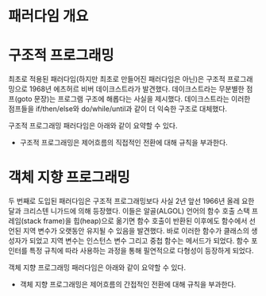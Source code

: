 # **패러다임 개요**  
# **구조적 프로그래밍**  
최초로 적용된 패러다임(하지만 최초로 만들어진 패러다임은 아닌)은 구조적 프로그래밍으로 1968년 에츠허르 비버 데이크스트라가 발견했다. 데이크스트라는 
무분별한 점프(goto 문장)는 프로그램 구조에 해롭다는 사실을 제시했다. 데이크스트라는 이러한 점프들을 if/then/else와 do/while/until과 같이 더 익숙한 
구조로 대체했다.  
  
구조적 프로그래밍 패러다임은 아래와 같이 요약할 수 있다.  
  
- 구조적 프로그래밍은 제어흐름의 직접적인 전환에 대해 규칙을 부과한다.  
  
# **객체 지향 프로그래밍**  
두 번째로 도입된 패러다임은 구조적 프로그래밍보다 사실 2년 앞선 1966년 올레 요한 달과 크리스텐 니가드에 의해 등장했다. 이들은 알골(ALGOL) 언어의 
함수 호출 스택 프레임(stack frame)을 힙(heap)으로 옮기면 함수 호출이 반환된 이후에도 함수에서 선언된 지역 변수가 오랫동안 유지될 수 있음을 발견했다. 
바로 이러한 함수가 클래스의 생성자가 되었고 지역 변수는 인스턴스 변수 그리고 중첩 함수는 메서드가 되었다. 함수 포인터를 특정 규칙에 따라 사용하는 
과정을 통해 필연적으로 다형성이 등장하게 되었다.  
  
객체 지향 프로그래밍 패러다임은 아래와 같이 요약할 수 있다.  
  
- 객체 지향 프로그래밍은 제어흐름의 간접적인 전환에 대해 규칙을 부과한다.  
  
